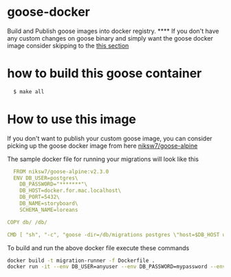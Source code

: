 # goose-docker
Build and Publish goose images into docker registry.
**** If you don't have any custom changes on goose binary and simply want the goose docker image consider skipping to the [this section](#How-to-use-this-image)
# how to build this goose container
```bash
  $ make all
```

# How to use this image
If you don't want to publish your custom goose image, you can consider picking up the goose docker image from here
[niksw7/goose-alpine](https://hub.docker.com/r/niksw7/goose-alpine/)

The sample docker file for running your migrations will look like this
```yaml  
  FROM niksw7/goose-alpine:v2.3.0
  ENV DB_USER=postgres\
    DB_PASSWORD="*******"\
    DB_HOST=docker.for.mac.localhost\
    DB_PORT=5432\
    DB_NAME=storyboard\
    SCHEMA_NAME=loreans

COPY db/ /db/

CMD [ "sh", "-c", "goose -dir=/db/migrations postgres \"host=$DB_HOST user=$DB_USER password=$DB_PASSWORD dbname=$DB_NAME sslmode=disable search_path=$SCHEMA_NAME\" up"]
```
To build and run the above docker file execute these commands
```bash
docker build -t migration-runner -f Dockerfile .
docker run -it --env DB_USER=anyuser --env DB_PASSWORD=mypassword --env DB_NAME=cosmos migrationrunnerimage
```
